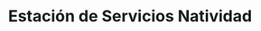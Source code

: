 ---
title: "Estación de Servicios Natividad"
url: /caracas/estacion-de-servicios-natividad/
shop: Autoteile
---